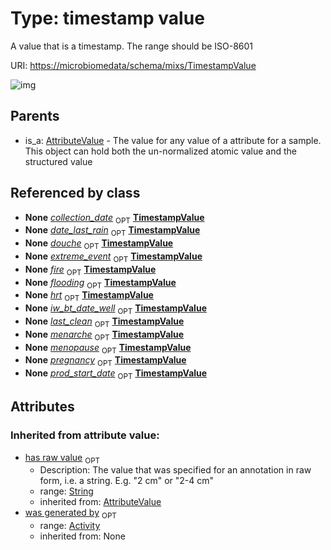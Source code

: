 
# Type: timestamp value


A value that is a timestamp. The range should be ISO-8601

URI: [https://microbiomedata/schema/mixs/TimestampValue](https://microbiomedata/schema/mixs/TimestampValue)


![img](http://yuml.me/diagram/nofunky;dir:TB/class/\[Activity]<was%20generated%20by(i)%200..1-%20\[TimestampValue&#124;has_raw_value(i):string%20%3F],%20\[AttributeValue]^-\[TimestampValue])

## Parents

 *  is_a: [AttributeValue](AttributeValue.md) - The value for any value of a attribute for a sample. This object can hold both the un-normalized atomic value and the structured value

## Referenced by class

 *  **None** *[collection_date](collection_date.md)*  <sub>OPT</sub>  **[TimestampValue](TimestampValue.md)**
 *  **None** *[date_last_rain](date_last_rain.md)*  <sub>OPT</sub>  **[TimestampValue](TimestampValue.md)**
 *  **None** *[douche](douche.md)*  <sub>OPT</sub>  **[TimestampValue](TimestampValue.md)**
 *  **None** *[extreme_event](extreme_event.md)*  <sub>OPT</sub>  **[TimestampValue](TimestampValue.md)**
 *  **None** *[fire](fire.md)*  <sub>OPT</sub>  **[TimestampValue](TimestampValue.md)**
 *  **None** *[flooding](flooding.md)*  <sub>OPT</sub>  **[TimestampValue](TimestampValue.md)**
 *  **None** *[hrt](hrt.md)*  <sub>OPT</sub>  **[TimestampValue](TimestampValue.md)**
 *  **None** *[iw_bt_date_well](iw_bt_date_well.md)*  <sub>OPT</sub>  **[TimestampValue](TimestampValue.md)**
 *  **None** *[last_clean](last_clean.md)*  <sub>OPT</sub>  **[TimestampValue](TimestampValue.md)**
 *  **None** *[menarche](menarche.md)*  <sub>OPT</sub>  **[TimestampValue](TimestampValue.md)**
 *  **None** *[menopause](menopause.md)*  <sub>OPT</sub>  **[TimestampValue](TimestampValue.md)**
 *  **None** *[pregnancy](pregnancy.md)*  <sub>OPT</sub>  **[TimestampValue](TimestampValue.md)**
 *  **None** *[prod_start_date](prod_start_date.md)*  <sub>OPT</sub>  **[TimestampValue](TimestampValue.md)**

## Attributes


### Inherited from attribute value:

 * [has raw value](has_raw_value.md)  <sub>OPT</sub>
    * Description: The value that was specified for an annotation in raw form, i.e. a string. E.g. "2 cm" or "2-4 cm"
    * range: [String](types/String.md)
    * inherited from: [AttributeValue](AttributeValue.md)
 * [was generated by](was_generated_by.md)  <sub>OPT</sub>
    * range: [Activity](Activity.md)
    * inherited from: None

